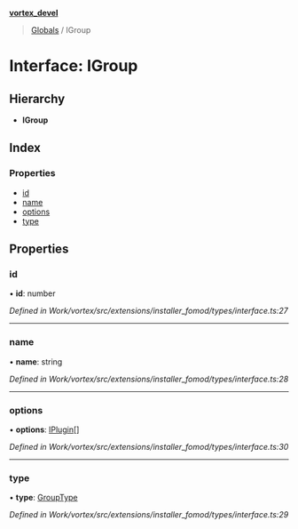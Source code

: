 **[vortex_devel](../README.md)**

> [Globals](../globals.md) / IGroup

# Interface: IGroup

## Hierarchy

* **IGroup**

## Index

### Properties

* [id](igroup.md#id)
* [name](igroup.md#name)
* [options](igroup.md#options)
* [type](igroup.md#type)

## Properties

### id

•  **id**: number

*Defined in Work/vortex/src/extensions/installer_fomod/types/interface.ts:27*

___

### name

•  **name**: string

*Defined in Work/vortex/src/extensions/installer_fomod/types/interface.ts:28*

___

### options

•  **options**: [IPlugin](iplugin.md)[]

*Defined in Work/vortex/src/extensions/installer_fomod/types/interface.ts:30*

___

### type

•  **type**: [GroupType](../globals.md#grouptype)

*Defined in Work/vortex/src/extensions/installer_fomod/types/interface.ts:29*
